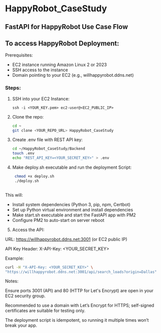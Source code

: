 # HappyRobot_CaseStudy

## FastAPI for HappyRobot Use Case Flow

## To access HappyRobot Deployment:

Prerequisites:
  - EC2 instance running Amazon Linux 2 or 2023
  - SSH access to the instance
  - Domain pointing to your EC2 (e.g., willhappyrobot.ddns.net)

### Steps:

1. SSH into your EC2 Instance:

    `ssh -i <YOUR_KEY.pem> ec2-user@<EC2_PUBLIC_IP>`
   
2. Clone the repo:

    ```bash
    cd ~
    git clone <YOUR_REPO_URL> HappyRobot_CaseStudy
   
3. Create .env file with REST API key:
   
   ```bash
   cd ~/HappyRobot_CaseStudy/Backend
   touch .env
   echo "REST_API_KEY=<YOUR_SECRET_KEY>" > .env

4. Make deploy.sh executable and run the deployment Script:
   ```bash
    chmod +x deploy.sh
    ./deploy.sh
  
  This will:
  
  - Install system dependencies (Python 3, pip, npm, Certbot)
  - Set up Python virtual environment and install dependencies
  - Make start.sh executable and start the FastAPI app with PM2
  - Configure PM2 to auto-start on server reboot

5. Access the API:
   
  URL: https://willhappyrobot.ddns.net:3001 (or EC2 public IP)

  API Key Header: X-API-Key: <YOUR_SECRET_KEY>

  Example:

  ```bash
  curl -H "X-API-Key: <YOUR_SECRET_KEY>" \
  "https://willhappyrobot.ddns.net:3001/api/search_loads?origin=Dallas"
  ```

Notes:

  Ensure ports 3001 (API) and 80 (HTTP for Let's Encrypt) are open in your EC2 security group.
  
  Recommended to use a domain with Let’s Encrypt for HTTPS; self-signed certificates are suitable   for testing only.
  
  The deployment script is idempotent, so running it multiple times won’t break your app.

